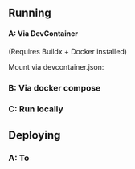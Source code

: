 ## Running

#### A: Via DevContainer

(Requires Buildx + Docker installed)

Mount via devcontainer.json:

### B: Via docker compose

### C: Run locally

## Deploying

### A: To